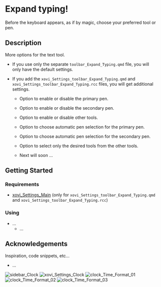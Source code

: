 # Expand typing!
Before the keyboard appears, as if by magic, choose your preferred tool or pen.


## Description
More options for the text tool.

* If you use only the separate ```toolbar_Expand_Typing.qmd``` file, you will only have the default settings.

* If you add the ```xovi_Settings_toolbar_Expand_Typing.qmd``` and ```xovi_Settings_toolbar_Expand_Typing.rcc``` files, you will get additional settings.
  - Option to enable or disable the primary pen.
  - Option to enable or disable the secondary pen.
  - Option to enable or disable other tools.
  - Option to choose automatic pen selection for the primary pen.
  - Option to choose automatic pen selection for the secondary pen.
  - Option to select only the desired tools from the other tools.

  - Next will soon ...

## Getting Started


### Requirements
* [xovi_Settings_Main](https://github.com/PepikVaio/reMarkable_Xovi_Extensions/tree/main/xovi_Settings_Main) (only for ```xovi_Settings_toolbar_Expand_Typing.qmd``` and ```xovi_Settings_toolbar_Expand_Typing.rcc```)


### Using
* ...
  - ...


## Acknowledgements

Inspiration, code snippets, etc...
* ...


![sidebar_Clock](https://github.com/PepikVaio/reMarkable_Xovi_Extensions/blob/main/toolbar_Expand_Typing/.pictures/toolbar_Expand_Typing_01.png?raw=true)
![xovi_Settings_Clock](https://github.com/PepikVaio/reMarkable_Xovi_Extensions/blob/main/toolbar_Expand_Typing/.pictures/toolbar_Expand_Typing_02.png?raw=true)
![clock_Time_Format_01](https://github.com/PepikVaio/reMarkable_Xovi_Extensions/blob/main/toolbar_Expand_Typing/.pictures/toolbar_Expand_Typing_03.png?raw=true)
![clock_Time_Format_02](https://github.com/PepikVaio/reMarkable_Xovi_Extensions/blob/main/toolbar_Expand_Typing/.pictures/toolbar_Expand_Typing_04.png?raw=true)
![clock_Time_Format_03](https://github.com/PepikVaio/reMarkable_Xovi_Extensions/blob/main/toolbar_Expand_Typing/.pictures/toolbar_Expand_Typing_05.png?raw=true)
